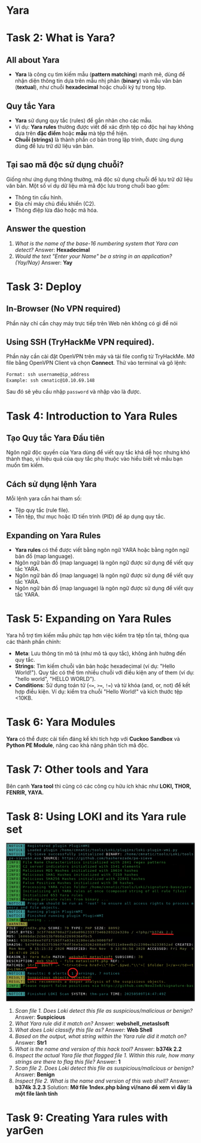 # Yara

# Task 2: What is Yara?
## All about Yara
- **Yara** là công cụ tìm kiếm mẫu (**pattern matching**) mạnh mẽ, dùng để nhận diện thông tin dựa trên mẫu nhị phân (**binary**) và mẫu văn bản (**textual**), như chuỗi **hexadecimal** hoặc chuỗi ký tự trong tệp.
## Quy tắc Yara
- **Yara** sử dụng quy tắc (rules) để gắn nhãn cho các mẫu.
- Ví dụ: **Yara rules** thường được viết để xác định tệp có độc hại hay không dựa trên **đặc điểm** hoặc **mẫu** mà tệp thể hiện.
- **Chuỗi (strings)** là thành phần cơ bản trong lập trình, được ứng dụng dùng để lưu trữ dữ liệu văn bản.

## Tại sao mã độc sử dụng chuỗi?
Giống như ứng dụng thông thường, mã độc sử dụng chuỗi để lưu trữ dữ liệu văn bản. Một số ví dụ dữ liệu mà mã độc lưu trong chuỗi bao gồm:
- Thông tin cấu hình.
- Địa chỉ máy chủ điều khiển (C2).
- Thông điệp lừa đảo hoặc mã hóa.
## Answer the question
1. *What is the name of the base-16 numbering system that Yara can detect?*
Answer: **Hexadecimal**
2. *Would the text "Enter your Name" be a string in an application? (Yay/Nay)*
Answer: **Yay**

# Task 3: Deploy
## In-Browser (No  VPN required)
Phần này chỉ cần chạy máy trực tiếp trên Web nên không có gì để nói
## Using SSH (TryHackMe VPN required).
Phần này cần cài đặt OpenVPN trên máy và tải file config từ TryHackMe. Mở file bằng OpenVPN Client và chọn **Connect**. Thử vào terminal và gõ lệnh:
```
Format: ssh username@ip_address
Example: ssh cmnatic@10.10.69.148
```
Sau đó sẽ yêu cầu nhập `password` và nhập vào là được.
# Task 4: Introduction to Yara Rules
## Tạo Quy tắc Yara Đầu tiên
Ngôn ngữ độc quyền của Yara dùng để viết quy tắc khá dễ học nhưng khó thành thạo, vì hiệu quả của quy tắc phụ thuộc vào hiểu biết về mẫu bạn muốn tìm kiếm.
## Cách sử dụng lệnh Yara
Mỗi lệnh yara cần hai tham số:
- Tệp quy tắc (rule file).
- Tên tệp, thư mục hoặc ID tiến trình (PID) để áp dụng quy tắc.

## Expanding on Yara Rules
- **Yara rules** có thể được viết bằng ngôn ngữ YARA hoặc bằng ngôn ngữ bản đồ (map language).
- Ngôn ngữ bản đồ (map language) là ngôn ngữ được sử dụng để viết quy tắc YARA.
- Ngôn ngữ bản đồ (map language) là ngôn ngữ được sử dụng để viết quy tắc YARA.
- Ngôn ngữ bản đồ (map language) là ngôn ngữ được sử dụng để viết quy tắc YARA.

# Task 5: Expanding on Yara Rules
Yara hỗ trợ tìm kiếm mẫu phức tạp hơn việc kiểm tra tệp tồn tại, thông qua các thành phần chính:
- **Meta**: Lưu thông tin mô tả (như mô tả quy tắc), không ảnh hưởng đến quy tắc.
- **Strings**: Tìm kiếm chuỗi văn bản hoặc hexadecimal (ví dụ: "Hello World!"). Quy tắc có thể tìm nhiều chuỗi với điều kiện any of them (ví dụ: "hello world", "HELLO WORLD").
- **Conditions**: Sử dụng toán tử (`<=`, `>=`, `!=`) và từ khóa (and, or, not) để kết hợp điều kiện. Ví dụ: kiểm tra chuỗi "Hello World!" và kích thước tệp <10KB.

# Task 6: Yara Modules
**Yara** có thể được cải tiến đáng kể khi tích hợp với **Cuckoo Sandbox** và **Python PE Module**, nâng cao khả năng phân tích mã độc.

# Task 7: Other tools and Yara
Bên cạnh **Yara tool** thì cũng có các công cụ hữu ích khác như **LOKI, THOR, FENRIR, YAYA.**

# Task 8: Using LOKI and its Yara rule set
![alt text](images/task8.png)
1. *Scan file 1. Does Loki detect this file as suspicious/malicious or benign?*
Answer: **Suspicious**
2. *What Yara rule did it match on?*
Answer: **webshell_metaslsoft**
3. *What does Loki classify this file as?*
Answer: **Web Shell**
4. *Based on the output, what string within the Yara rule did it match on?*
Answer: **Str1**
5. *What is the name and version of this hack tool?*
Answer: **b374k 2.2**
6. *Inspect the actual Yara file that flagged file 1. Within this rule, how many strings are there to flag this file?*
Answer: **1**
7. *Scan file 2. Does Loki detect this file as suspicious/malicious or benign?*
Answer: **Benign**
8. *Inspect file 2. What is the name and version of this web shell?*
Answer: **b374k 3.2.3**
Solution: **Mở file 1ndex.php bằng vi/nano để xem vì đây là một file lành tính**

# Task 9: Creating Yara rules with yarGen
